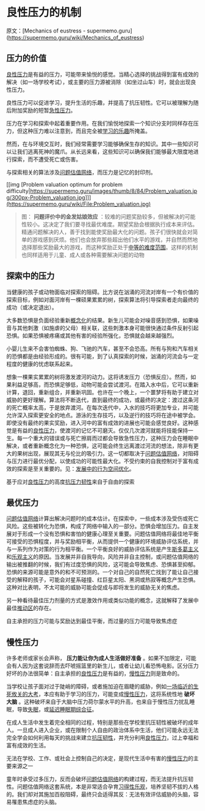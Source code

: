 # 良性压力的机制

原文：[Mechanics of eustress - supermemo.guru] (https://supermemo.guru/wiki/Mechanics_of_eustress)

## 压力的价值

[良性压力](https://supermemo.guru/wiki/Eustress)是有益的压力，可能带来愉悦的感觉。当精心选择的挑战得到富有成效的解决（如一场学校考试），或主要的压力源被消除（如坐过山车）时，就会出现良性压力。

良性压力可以促进学习，提升生活的乐趣，并提高了抗压韧性。它可以被理解为随后附加奖励的短暂[急性压力](https://supermemo.guru/wiki/Acute_stress)。

压力在学习和探索中起着重要作用。在我们愉悦地探索一个知识分支时同样存在压力，但这种压力难以注意到，而且完全被[学习的乐趣](https://supermemo.guru/wiki/Pleasure_of_learning)所掩盖。

然而，在与环境交互时，我们经常需要学习能够确保生存的知识。其中一些知识可以让我们逃离死神的魔爪。从长远来看，这些知识可以确保我们能够最大限度地进行探索，而不遭受死亡或伤害。

与探索相关的算法涉及[问题估值网络](https://supermemo.guru/wiki/Problem_valuation_network)，而压力是记忆的封印剂。

[[img [Problem valuation optimum for problem difficulty|https://supermemo.guru/images/thumb/8/84/Problem_valuation.jpg/300px-Problem_valuation.jpg]]](https://supermemo.guru/wiki/File:Problem_valuation.jpg)

> 图： **问题评价中的金发姑娘效应** ：较难的问题奖励较多，但被解决的可能性较小。这决定了我们要寻找最优难度。期望奖励会根据执行成本来评估。精通问题解决的人，善于找到能使奖励最大化的问题。孩子们很快就会对简单的游戏感到厌烦。他们也会放弃那些超出他们水平的游戏，并自然而然地选择那些奖励最大的游戏，而这种奖励正处于[中等的难度范围](https://en.wikipedia.org/wiki/Goldilocks_principle)。这样的机制也同样适用于儿童、成人或各种需要解决问题的动物

## 探索中的压力

当健康的孩子或动物面临对探索的阻碍。比方说在汹涌的河流对岸有一个有价值的探索目标，例如对面河岸有一棵硕果累累的树，探索算法将引导探索者走向最终的成功（或决定退出）。

大多数恐惧是负面经验重新[概念化](https://supermemo.guru/wiki/Conceptualization)的结果。新生儿可能会对噪音感到恐惧，如果噪音与其他刺激（如施虐的父母）相关联，这些刺激本身可能很快通过条件反射引起恐惧。如果恐惧被疼痛或其他有害的经验所强化，恐惧就会越来越强烈。

小婴儿生来不会害怕蜘蛛、狗、飞驰的汽车，甚至不会恐高。所有与狗和汽车相关的恐惧都是由经验形成的。很有可能，到了认真探索的时候，汹涌的河流会与一定程度的健康的忧虑联系起来。

想象一棵果实累累的树将激发渡河的动力。这将诱发压力（恐惧反应）。然而，如果利益足够高，而恐惧足够低，动物可能会尝试渡河。在踏入水中后，它可以重新计算，退回，重新组合，并重新巩固。也许在一个晚上，一个噩梦将有助于建立对威胁的更好理解。算法将不断迭代，直到最终的成功，或最终的决定：渡过这条河的死亡概率太高，于是放弃渡河。在每次迭代中，入水的技巧将更加专业，并可能允许深入探索更安全的地点。游泳的生存技巧，以及逆行的技巧将在途中被学会。即使没有最终的果实奖励，进入河中的富有成效的进展也可能会感觉良好。这种感觉是有益的[良性压力](https://supermemo.guru/wiki/Eustress)，使渡河的记忆不可磨灭。仅仅几次渡河就能将技能保持一生。每一个重大的错误或与死亡擦肩而过都会导致急性压力，这种压力会在睡眠中解决，或者重新概念化为一种恐惧，这可能会终生远离渡过河流的想法，除非有更大的果树出现，展现其无与伦比的吸引力。这一切都取决于[问题估值网络](https://supermemo.guru/wiki/Problem_valuation_network)，对阻碍与压力进行最优分配，以使成功的可能性最大化。不受约束的自我控制对于富有成效的探索是至关重要的。见：[发展中的行为空间优化](https://supermemo.guru/wiki/Optimization_of_behavioral_spaces_in_development)。

基于应对[良性压力](https://supermemo.guru/wiki/Eustress)的高度[抗压力韧性](https://supermemo.guru/wiki/Stress_resilience)来自于自由的探索

## 最优压力

[问题估值网络](https://supermemo.guru/wiki/Problem_valuation_network)计算出解决问题时的成本估计。在探索中，一些成本涉及受伤或死亡风险。这些被转化为恐惧，构成了网络中输入的一部分。恐惧会增加压力。自主发展对于形成一个没有恐惧和害怕的健康心理至关重要。问题估值网络将最佳地平衡可接受的恐惧程度，并与奖励相平衡，从而提供一个健康的环境威胁评估系统，并与一系列作为对策的行为相平衡。一个平衡良好的威胁评估系统是产生[斯多葛主义](https://supermemo.guru/wiki/Modern_re-interpretation_of_stoicism)和[乐观主义](https://supermemo.guru/wiki/Learned_optimism)的原因。当发展并非自我导向，风险并非自主控制，或问题估值网络的输出被推翻的时候，我们有过度恐惧的风险，这可能会导致焦虑、恐惧甚至抑郁。恐惧的来源可能是意外的和不可预测的。一个对自己的自然死亡找到了能让自己接受的解释的孩子，可能会对星系碰撞、红巨星太阳、黑洞或热寂等概念产生恐惧。这种对比表明，不太可能的威胁可能会促成与即将发生的威胁无关的焦虑。

另一种看待最佳压力剂量的方式是激效作用或类似功能的概念，这就解释了发展中最佳[推动区](https://supermemo.guru/wiki/Push_zone)的存在。

自主承担的压力可能与奖励达到最佳平衡，而过量的压力可能导致焦虑症

## 慢性压力

许多老师或家长会声称， **压力能让你为成人生活做好准备** 。如果不加限定，可能会有人因为这套说辞而去吓唬摇篮里的新生儿，或者让幼儿看恐怖电影。区分压力好坏的办法很简单：自主承担的[良性压力](https://supermemo.guru/wiki/Eustress)是有益的，[慢性压力](https://supermemo.guru/wiki/Chronic_stress)则是致命的。

当学校让孩子面对过于陡峭的障碍，或者施加迫在眉睫的威胁，例如[一场临近的生死攸关的大考](https://gingerjumble.wordpress.com/2021/01/07/the-demon-on-my-shoulder-is-dead/)，本应有助于学习的压力，可能变成[慢性压力](https://supermemo.guru/wiki/Chronic_stress)，这将系统性地 **破坏大脑** 。这种破坏来自于大脑中压力荷尔蒙水平的升高，也来自于慢性压力扰乱睡眠，导致[失眠](https://supermemo.guru/wiki/Insomnia)，或[延迟睡眠期综合征](https://supermemo.guru/wiki/DSPS)。

在成人生活中发生着完全相同的过程，特别是那些在学校里抗压韧性被破坏的成年人。一旦成人进入企业，或在限制个人自由的政治体系中生活，他们可能永远无法完全学会如何利用每天的挑战来建立[抗压韧性](https://supermemo.guru/wiki/Stress_resilience)，并充分利用[良性压力](https://supermemo.guru/wiki/Eustress)，过上幸福和富有成效的生活。

无法在学校、工作、或社会上控制自己的决定，是现代生活中有害的[慢性压力](https://supermemo.guru/wiki/Chronic_stress)的主要来源之一

童年时承受过多压力，反而会破坏[问题估值网络](https://supermemo.guru/wiki/Problem_valuation_network)的构建过程，而无法提升抗压韧性。问题估值网络这套系统，本是非常适合孕育[习得性乐观](https://supermemo.guru/wiki/Learned_optimism)，培养坚韧不拔的人格的。我们却对其施加百般阻碍，最终只会适得其反：无法有效评估威胁的头脑，容易罹患焦虑症的头脑。
